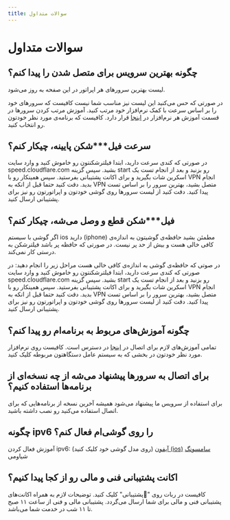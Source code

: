 ```yaml
---
title: سوالات متداول
---
```


# سوالات متداول
## چگونه بهترین سرویس برای متصل شدن را پیدا کنم؟
لیست بهترین سرورهای هر اپراتور در این صفحه به روز می‌شود.

در صورتی که حس می‌کنید این لیست نیز مناسب شما نیست کافیست که سرور‌های خود را بر اساس سرعت با کمک نرم‌افزار خود مرتب کنید.
آموزش مرتب کردن سرور‌ها در قسمت آموزش هر نرم‌افزار در [اینجا](https://vpnhelp.github.io/docs) قرار دارد. کافیست که برنامه‌ی مورد نظر خودتون رو انتخاب کنید.

## سرعت فیل***شکن پایینه، چیکار کنم؟
در صورتی که کندی سرعت دارید، ابتدا فیلترشکنتون رو خاموش کنید و وارد سایت speed.cloudflare.com بشید. سپس گزینه start رو بزنید و بعد از انجام تست یک اسکرین شات بگیرید و برای اکانت پشتیبانی بفرستید. سپس همینکار رو با VPN انجام بدید. دقت کنید حتما قبل از انکه به VPN متصل بشید، بهترین سرور را بر اساس تست پیدا کنید.
دقت کنید از لیست سرور‌ها روی گوشی خودتون و اپراتورتون رو نیز برای پشتیبانی ارسال کنید. 

## فیل***شکن قطع و وصل می‌شه، چیکار کنم؟
اگر گوشی با سیستم ios دارید (iphone) مطمئن بشید حافظه‌ی گوشیتون به اندازه‌ی کافی خالی هست و بیش از حد پر نیست.
در صورتی که حافظه پر باشد فیلترشکن به درستی کار نمی‌کند.

در صوتی که حافظه‌ی گوشی به اندازه‌ی کافی خالی هست مراحل زیر را انجام دهید:
در صورتی که کندی سرعت دارید، ابتدا فیلترشکنتون رو خاموش کنید و وارد سایت speed.cloudflare.com بشید. سپس گزینه start رو بزنید و بعد از انجام تست یک اسکرین شات بگیرید و برای اکانت پشتیبانی بفرستید. سپس همینکار رو با VPN انجام بدید. دقت کنید حتما قبل از انکه به VPN متصل بشید، بهترین سرور را بر اساس تست پیدا کنید.
دقت کنید از لیست سرور‌ها روی گوشی خودتون و اپراتورتون رو نیز برای پشتیبانی ارسال کنید. 

## چگونه آموزش‌های مربوط به برنامه‌ام رو پیدا کنم؟
تمامی آموزش‌های لازم برای اتصال در [اینجا](https://vpnhelp.github.io/docs) در دسترس است.
کافیست روی نرم‌افزار مورد نظر خودتون در بخشی که به سیستم عامل‌ دستگاهتون مربوطه کلیک کنید.

## برای اتصال به سرور‌ها پیشنهاد می‌شه از چه نسخه‌ای از برنامه‌ها استفاده کنیم؟
برای استفاده از سرویس ما پیشنهاد می‌شود همیشه آخرین نسخه از برنامه‌هایی که برای اتصال استفاده می‌کنید رو نصب داشته باشید.

## چگونه ipv6 را روی گوشی‌ام فعال کنم؟
آموزش فعال کردن ipv6: (روی مدل گوشی خود کلیک کنید)
[آیفون (ios)](https://vpnhelp.github.io/docs/ipv6-apple)
[سامسونگ](https://vpnhelp.github.io/docs/ipv6-samsung)
شیاومی

## اکانت پشتیبانی فنی و مالی رو از کجا پیدا کنیم؟
کافیست در ربات روی "💬پشتیبانی" کلیک کنید.
توضیحات لازم به همراه اکانت‌های پشتیبانی فنی و مالی برای شما ارسال می‌گردد.
پشتیبانی مالی و فنی از ساعت ۱۱ صبح تا ۱۱ شب در خدمت شما می‌باشد.